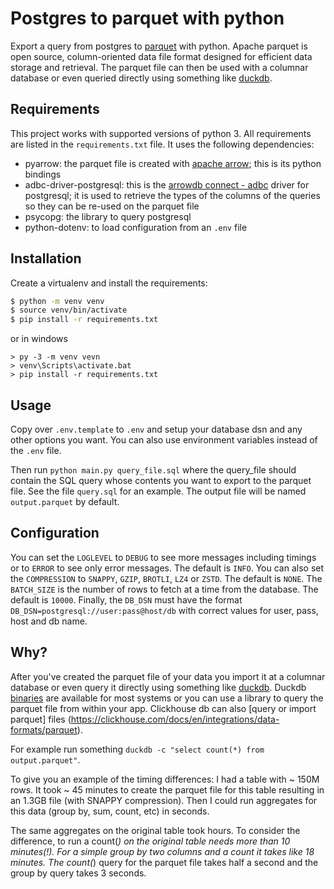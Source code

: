 # Postgres to parquet with python

Export a query from postgres to [parquet](https://parquet.apache.org/) with python. Apache parquet is 
open source, column-oriented data file format designed for efficient data storage and retrieval. The
parquet file can then be used with a columnar database or even queried directly using something like
[duckdb](https://duckdb.org/docs/data/parquet/overview.html).

## Requirements

This project works with supported versions of python 3. All requirements are listed in the `requirements.txt` file.
It uses the following dependencies:

* pyarrow: the parquet file is created with [apache arrow](https://arrow.apache.org/docs/index.html); this is its python bindings
* adbc-driver-postgresql: this is the [arrowdb connect - adbc](https://arrow.apache.org/docs/format/ADBC.html) driver for postgresql; it is used to retrieve the types of the columns of the queries so they can be re-used on the parquet file
* psycopg: the library to query postgresql
* python-dotenv: to load configuration from an `.env` file

## Installation

Create a virtualenv and install the requirements:

```bash
$ python -m venv venv
$ source venv/bin/activate
$ pip install -r requirements.txt
```

or in windows

```plain
> py -3 -m venv vevn
> venv\Scripts\activate.bat
> pip install -r requirements.txt
```


## Usage

Copy over `.env.template` to `.env` and setup your database dsn and any other options you want. You can also use environment variables instead of the `.env` file.

Then run `python main.py query_file.sql` where the query_file should contain the SQL query whose contents you want to export to the parquet file. See the file `query.sql` for an example. The output file will be named `output.parquet` by default.

## Configuration

You can set the `LOGLEVEL` to `DEBUG` to see more messages including timings or to `ERROR` to see only error messages. The default is `INFO`. You can also set the `COMPRESSION` to `SNAPPY`, `GZIP`, `BROTLI`, `LZ4` or `ZSTD`. The default is `NONE`. The `BATCH_SIZE` is the number of rows to fetch at a time from the database. The default is `10000`. Finally, the `DB_DSN` must have the format `DB_DSN=postgresql://user:pass@host/db` with correct values for user, pass, host and db name.

## Why?

After you've created the parquet file of your data you import it at a columnar database or even query it directly using something like 
[duckdb](https://duckdb.org/docs/data/parquet/overview.html). Duckdb [binaries](https://duckdb.org/docs/installation/) are available for most systems or you can use a library to query the parquet file from within your app. Clickhouse db can also [query or import parquet] files (https://clickhouse.com/docs/en/integrations/data-formats/parquet).

For example run something `duckdb -c "select count(*) from output.parquet"`.

To give you an example of the timing differences: I had a table with ~ 150M rows. It took ~ 45 minutes to create the parquet file for this table resulting in an 1.3GB file (with SNAPPY compression). Then I could run aggregates for this data (group by, sum, count, etc) in seconds. 

The same aggregates on the original table took hours. To consider the difference, to run a count(*) on the original table needs more than 10 minutes(!). For a simple group by two columns and a count it takes like 18 minutes. The count(*) query for the parquet file takes half a second and the group by query takes 3 seconds. 

